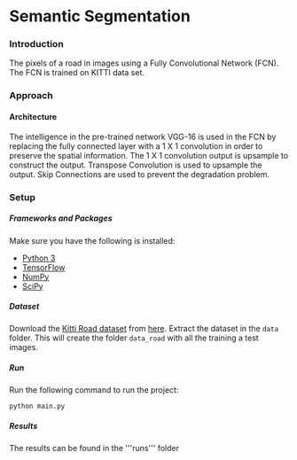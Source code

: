 # Semantic Segmentation
### Introduction
The pixels of a road in images using a Fully Convolutional Network (FCN). The FCN is trained on KITTI data set.

### Approach

#### Architecture
The intelligence in the pre-trained network VGG-16 is used in the FCN by replacing the fully connected layer with a 1 X 1 convolution in order to preserve the spatial information. The 1 X 1 convolution output is upsample to construct the output. Transpose Convolution is used to upsample the output. Skip Connections are used to prevent the degradation problem.
### Setup
##### Frameworks and Packages
Make sure you have the following is installed:
 - [Python 3](https://www.python.org/)
 - [TensorFlow](https://www.tensorflow.org/)
 - [NumPy](http://www.numpy.org/)
 - [SciPy](https://www.scipy.org/)
##### Dataset
Download the [Kitti Road dataset](http://www.cvlibs.net/datasets/kitti/eval_road.php) from [here](http://www.cvlibs.net/download.php?file=data_road.zip).  Extract the dataset in the `data` folder.  This will create the folder `data_road` with all the training a test images.

##### Run
Run the following command to run the project:
```
python main.py
```

##### Results
The results can be found in the '''runs''' folder
